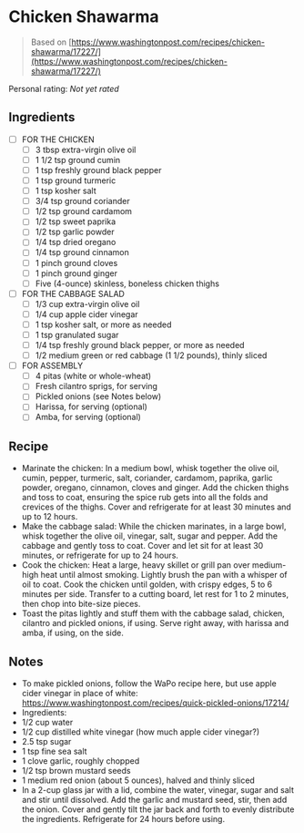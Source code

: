 <!-- Do not modify sections with "AUTO-*". They are updated by make.py -->

# Chicken Shawarma

> Based on [https://www.washingtonpost.com/recipes/chicken-shawarma/17227/](https://www.washingtonpost.com/recipes/chicken-shawarma/17227/)

<!-- rating=0; (User can specify rating on scale of 1-5) -->
<!-- AUTO-UserRating -->
Personal rating: *Not yet rated*
<!-- /AUTO-UserRating -->

<!-- TODO: Capture image for Chicken Shawarma -->

## Ingredients

* [ ] FOR THE CHICKEN
    * [ ] 3 tbsp extra-virgin olive oil
    * [ ] 1 1/2 tsp ground cumin
    * [ ] 1 tsp freshly ground black pepper
    * [ ] 1 tsp ground turmeric
    * [ ] 1 tsp kosher salt
    * [ ] 3/4 tsp ground coriander
    * [ ] 1/2 tsp ground cardamom
    * [ ] 1/2 tsp sweet paprika
    * [ ] 1/2 tsp garlic powder
    * [ ] 1/4 tsp dried oregano
    * [ ] 1/4 tsp ground cinnamon
    * [ ] 1 pinch ground cloves
    * [ ] 1 pinch ground ginger
    * [ ] Five (4-ounce) skinless, boneless chicken thighs
* [ ] FOR THE CABBAGE SALAD
    * [ ] 1/3 cup extra-virgin olive oil
    * [ ] 1/4 cup apple cider vinegar
    * [ ] 1 tsp kosher salt, or more as needed
    * [ ] 1 tsp granulated sugar
    * [ ] 1/4 tsp freshly ground black pepper, or more as needed
    * [ ] 1/2 medium green or red cabbage (1 1/2 pounds), thinly sliced
* [ ] FOR ASSEMBLY
    * [ ] 4 pitas (white or whole-wheat)
    * [ ] Fresh cilantro sprigs, for serving
    * [ ] Pickled onions (see Notes below)
    * [ ] Harissa, for serving (optional)
    * [ ] Amba, for serving (optional)

## Recipe

* Marinate the chicken: In a medium bowl, whisk together the olive oil, cumin, pepper, turmeric, salt, coriander, cardamom, paprika, garlic powder, oregano, cinnamon, cloves and ginger. Add the chicken thighs and toss to coat, ensuring the spice rub gets into all the folds and crevices of the thighs. Cover and refrigerate for at least 30 minutes and up to 12 hours.
* Make the cabbage salad: While the chicken marinates, in a large bowl, whisk together the olive oil, vinegar, salt, sugar and pepper. Add the cabbage and gently toss to coat. Cover and let sit for at least 30 minutes, or refrigerate for up to 24 hours.
* Cook the chicken: Heat a large, heavy skillet or grill pan over medium-high heat until almost smoking. Lightly brush the pan with a whisper of oil to coat. Cook the chicken until golden, with crispy edges, 5 to 6 minutes per side. Transfer to a cutting board, let rest for 1 to 2 minutes, then chop into bite-size pieces.
* Toast the pitas lightly and stuff them with the cabbage salad, chicken, cilantro and pickled onions, if using. Serve right away, with harissa and amba, if using, on the side.

## Notes

* To make pickled onions, follow the WaPo recipe here, but use apple cider vinegar in place of white: https://www.washingtonpost.com/recipes/quick-pickled-onions/17214/
* Ingredients:
* 1/2 cup water
* 1/2 cup distilled white vinegar (how much apple cider vinegar?)
* 2.5 tsp sugar
* 1 tsp fine sea salt
* 1 clove garlic, roughly chopped
* 1/2 tsp brown mustard seeds
* 1 medium red onion (about 5 ounces), halved and thinly sliced
* In a 2-cup glass jar with a lid, combine the water, vinegar, sugar and salt and stir until dissolved. Add the garlic and mustard seed, stir, then add the onion. Cover and gently tilt the jar back and forth to evenly distribute the ingredients. Refrigerate for 24 hours before using.

